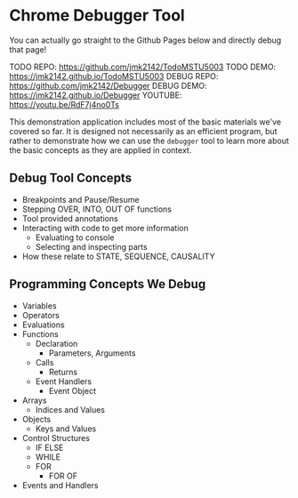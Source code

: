 # Chrome Debugger Tool

You can actually go straight to the Github Pages below and directly debug that page!

TODO REPO:    https://github.com/jmk2142/TodoMSTU5003
TODO DEMO:    https://jmk2142.github.io/TodoMSTU5003
DEBUG REPO:   https://github.com/jmk2142/Debugger
DEBUG DEMO:   https://jmk2142.github.io/Debugger
YOUTUBE:      https://youtu.be/RdF7j4no0Ts

This demonstration application includes most of the basic materials we've covered so far. It is designed not necessarily as an efficient program, but rather to demonstrate how we can use the `debugger` tool to learn more about the basic concepts as they are applied in context.

## Debug Tool Concepts
- Breakpoints and Pause/Resume
- Stepping OVER, INTO, OUT OF functions
- Tool provided annotations
- Interacting with code to get more information
	- Evaluating to console
	- Selecting and inspecting parts
- How these relate to STATE, SEQUENCE, CAUSALITY

## Programming Concepts We Debug

- Variables
- Operators
- Evaluations
- Functions
	- Declaration
		- Parameters, Arguments
	- Calls
		- Returns
	- Event Handlers
		- Event Object
- Arrays
	- Indices and Values
- Objects
	- Keys and Values
- Control Structures
	- IF ELSE
	- WHILE
	- FOR
		- FOR OF
- Events and Handlers
